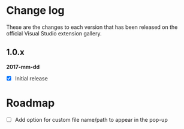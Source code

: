 # Change log

These are the changes to each version that has been released on the official Visual Studio extension gallery.

## 1.0.x
**2017-mm-dd**
- [x] Initial release

# Roadmap
- [ ] Add option for custom file name/path to appear in the pop-up